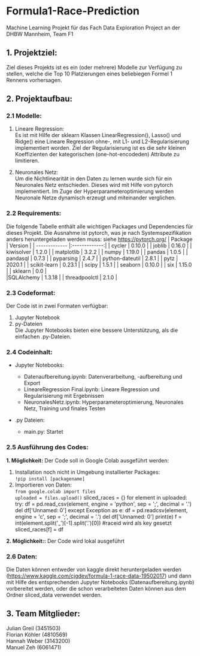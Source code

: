 # Formula1-Race-Prediction
Machine Learning Projekt für das Fach Data Exploration Project an der DHBW Mannheim, Team F1

## 1. Projektziel:
Ziel dieses Projekts ist es ein (oder mehrere) Modelle zur Verfügung zu stellen, welche die Top 10 Platzierungen eines beliebiegen Formel 1 Rennens vorhersagen. 

## 2. Projektaufbau:
### 2.1 Modelle:
1. Lineare Regression: <br>
Es ist mit Hilfe der sklearn Klassen LinearRegression(), Lasso() und Ridge() eine Lineare Regression ohne-, mit L1- und L2-Regularisierung implementiert worden. Ziel der Regularisierung ist es die sehr kleinen Koeffizienten der kategorischen (one-hot-encodeden) Attribute zu limitieren. 

2. Neuronales Netz: <br>
Um die Nichtlinearität in den Daten zu lernen wurde sich für ein Neuronales Netz entschieden. Dieses wird mit Hilfe von pytorch implementiert. Im Zuge der Hyperparameteroptimierung werden Neuronale Netze dynamisch erzeugt und miteinander verglichen.

### 2.2 Requirements:
Die folgende Tabelle enthält alle wichtigen Packages und Dependencies für dieses Projekt. Die Ausnahme ist pytorch, was je nach Systemspezifikation anders heruntergeladen werden muss: siehe https://pytorch.org/
| Package       | Version        |
| ------------- |:-------------:|
| cycler      | 0.10.0 |
| joblib      | 0.16.0   |
| kiwisolver | 1.2.0 |
| matplotlib   | 3.2.2 |
| numpy     | 1.19.0   |
| pandas | 1.0.5     |
| pandasql   | 0.7.3 |
| pyparsing     | 2.4.7    |
| python-dateutil | 2.8.1     | 
| pytz   | 2020.1 | 
| scikit-learn     | 0.23.1     | 
| scipy | 1.5.1      | 
| seaborn      | 0.10.0 |
| six     | 1.15.0    | 
| sklearn | 0.0    |  
|SQLAlchemy | 1.3.18 |
| threadpoolctl | 2.1.0 |

### 2.3 Codeformat:
Der Code ist in zwei Formaten verfügbar:
1. Jupyter Notebook
2. py-Dateien
<br>Die Jupyter Notebooks bieten eine bessere Unterstützung, als die einfachen .py-Dateien. 

### 2.4 Codeinhalt:

- Jupyter Notebooks:
  - Datenaufbereitung.ipynb: Datenverarbeitung, -aufbereitung und Export
  - LineareRegression Final.ipynb: Lineare Regression und Regularisierung mit Ergebnissen
  - NeuronalesNetz.ipynb: Hyperparameteroptimierung, Neuronales Netz, Training und finales Testen
  
- .py Dateien:
  - main.py: Startet 

### 2.5 Ausführung des Codes:
**1. Möglichkeit:** Der Code soll in Google Colab ausgeführt werden:<br>
   1) Installation noch nicht in Umgebung installierter Packages:<br>
    ```
        !pip install [packagename]
    ```
    <br>
   2) Importieren von Daten:<br>
    ```
    from google.colab import files
    ```<br>
     ```
    uploaded = files.upload()
    ```
    sliced_races = {}
    for element in uploaded:
      try:
         df = pd.read_csv(element, engine = 'python', sep = ';', decimal = '.')
         del df['Unnamed: 0']
      except Exception as e:
        df = pd.readcsv(element, engine = 'c', sep = ';', decimal = '.')
        del df['Unnamed: 0']
        print(e)
    f = int(element.split('_')[-1].split('.')[0]) #raceid wird als key gesetzt
    sliced_races[f] = df

**2. Möglichkeit::** Der Code wird lokal ausgeführt<br>


### 2.6 Daten:
Die Daten können entweder von kaggle direkt heruntergeladen werden (https://www.kaggle.com/cjgdev/formula-1-race-data-19502017) und dann mit Hilfe des entsprechenden Jupyter Notebooks (Datenaufbereitung.ipynb) vorbereitet werden, oder die schon verarbeiteten Daten können aus dem Ordner sliced_data verwendet werden. 
## 3. Team Mitglieder:
Julian Greil (3451503) <br>
Florian Köhler (4810569) <br>
Hannah Weber (3143200) <br>
Manuel Zeh (6061471) 
